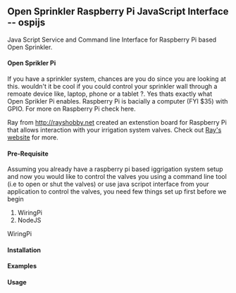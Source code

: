 ## Open Sprinkler Raspberry Pi JavaScript Interface  -- ospijs 

Java Script Service and Command line Interface for Raspberry Pi based Open Sprinkler.


#### Open Sprikler Pi
If you have a sprinkler system, chances are you do since you are looking at this. wouldn't it be cool if you could control your sprinkler wall through a remoate device like, laptop, phone or a tablet ?. Yes thats exactly what Open Sprikler Pi enables. Raspberry Pi is bacially a computer (FYI $35) with GPIO. For more on Raspberry Pi check here.

Ray from http://rayshobby.net created an extenstion board for Raspberry Pi that allows interaction with your irrigation system valves. Check out [Ray's website](http://rayshobby.net) for more.

#### Pre-Requisite
Assuming you already have a raspberry pi based iggrigation system setup and now you would like to control the valves you using a command line tool (i.e to open or shut the valves) or use java scripot interface from your application to control the valves, you need few things set up first before we begin

1. WiringPi 
2. NodeJS

WiringPi 

#### Installation


#### Examples 


#### Usage




